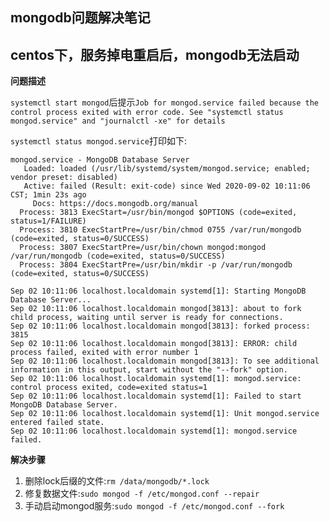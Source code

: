 mongodb问题解决笔记
--------------------------------------------

## centos下，服务掉电重启后，mongodb无法启动

**问题描述**

 `systemctl start mongod`后提示`Job for mongod.service failed because the control process exited with error code. See "systemctl status mongod.service" and "journalctl -xe" for details`

`systemctl status mongod.service`打印如下:
````
mongod.service - MongoDB Database Server
   Loaded: loaded (/usr/lib/systemd/system/mongod.service; enabled; vendor preset: disabled)
   Active: failed (Result: exit-code) since Wed 2020-09-02 10:11:06 CST; 1min 23s ago
     Docs: https://docs.mongodb.org/manual
  Process: 3813 ExecStart=/usr/bin/mongod $OPTIONS (code=exited, status=1/FAILURE)
  Process: 3810 ExecStartPre=/usr/bin/chmod 0755 /var/run/mongodb (code=exited, status=0/SUCCESS)
  Process: 3807 ExecStartPre=/usr/bin/chown mongod:mongod /var/run/mongodb (code=exited, status=0/SUCCESS)
  Process: 3804 ExecStartPre=/usr/bin/mkdir -p /var/run/mongodb (code=exited, status=0/SUCCESS)

Sep 02 10:11:06 localhost.localdomain systemd[1]: Starting MongoDB Database Server...
Sep 02 10:11:06 localhost.localdomain mongod[3813]: about to fork child process, waiting until server is ready for connections.
Sep 02 10:11:06 localhost.localdomain mongod[3813]: forked process: 3815
Sep 02 10:11:06 localhost.localdomain mongod[3813]: ERROR: child process failed, exited with error number 1
Sep 02 10:11:06 localhost.localdomain mongod[3813]: To see additional information in this output, start without the "--fork" option.
Sep 02 10:11:06 localhost.localdomain systemd[1]: mongod.service: control process exited, code=exited status=1
Sep 02 10:11:06 localhost.localdomain systemd[1]: Failed to start MongoDB Database Server.
Sep 02 10:11:06 localhost.localdomain systemd[1]: Unit mongod.service entered failed state.
Sep 02 10:11:06 localhost.localdomain systemd[1]: mongod.service failed.

````

**解决步骤**
1. 删除lock后缀的文件:`rm /data/mongodb/*.lock`
2. 修复数据文件:`sudo mongod -f /etc/mongod.conf --repair`
3. 手动启动mongod服务:`sudo mongod -f /etc/mongod.conf --fork`
